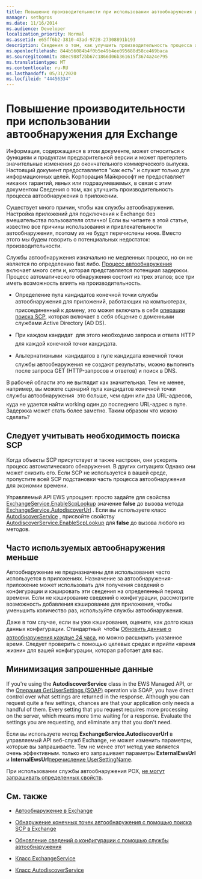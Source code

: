 ```yaml
---
title: Повышение производительности при использовании автообнаружения для Exchange
manager: sethgros
ms.date: 11/16/2014
ms.audience: Developer
localization_priority: Normal
ms.assetid: e65ff6b2-3810-43ad-9728-27308891b193
description: Сведения о том, как улучшить производительность процесса автообнаружения в приложении.
ms.openlocfilehash: 844b56084b4f0b5e49b4ee095688d58ce469baca
ms.sourcegitcommit: 88ec988f2bb67c1866d06b361615f3674a24e795
ms.translationtype: MT
ms.contentlocale: ru-RU
ms.lasthandoff: 05/31/2020
ms.locfileid: "44456334"
---
```

# <a name="improving-performance-when-using-autodiscover-for-exchange"></a>Повышение производительности при использовании автообнаружения для Exchange

Информация, содержащаяся в этом документе, может относиться к функциям и продуктам предварительной версии и может претерпеть значительные изменения до окончательного коммерческого выпуска. Настоящий документ предоставляется "как есть" и служит только для информационных целей. Корпорация Майкрософт не предоставляет никаких гарантий, явных или подразумеваемых, в связи с этим документом Сведения о том, как улучшить производительность процесса автообнаружения в приложении.
  
Существует много причин, чтобы как службы автообнаружения. Настройка приложений для подключения к Exchange без вмешательства пользователя отлично! Если вы читаете в этой статье, известно все причины использования и привлекательности автообнаружения, поэтому их не будут перечислены ниже. Вместо этого мы будем говорить о потенциальных недостаток: производительности.
  
Службы автообнаружения изначально не медленных процесс, но он не является по определению fast либо. [Процесс автообнаружения](autodiscover-for-exchange.md) включает много сети и, которая представляется потенциал задержки. Процесс автоматического обнаружения состоит из трех этапов; все три иметь возможность влиять на производительность. 
  
- Определение пула кандидатов конечной точки службы автообнаружения  для приложений, работающих на компьютерах, присоединенный к домену, это может включать в себя [операции поиска SCP](how-to-find-autodiscover-endpoints-by-using-scp-lookup-in-exchange.md), которая включает в себя общение с доменными службами Active Directory (AD DS).
    
- При каждом кандидат  для этого необходимо запроса и ответа HTTP для каждой конечной точки кандидата.
    
- Альтернативными  кандидатов в пуле кандидата конечной точки службы автообнаружения не создают результаты, можно выполнить после запроса GET (HTTP-запросов и ответов) и поиск в DNS.
    
В рабочей области это не выглядит как значительная. Тем не менее, например, вы можете сценарий пула кандидатов конечной точки службы автообнаружения  это больше, чем один или два URL-адресов, куда не удается найти working один до последнего URL-адрес в пуле. Задержка может стать более заметно. Таким образом что можно сделать?
  
## <a name="consider-the-need-for-scp-lookup"></a>Следует учитывать необходимость поиска SCP

Когда объекты SCP присутствует и также настроен, они ускорить процесс автоматического обнаружения. В других ситуациях Однако они может снизить его. Если SCP не используется в вашей среде, пропустите всей SCP подстановки часть процесса автообнаружения для экономии времени.
  
Управляемый API EWS упрощает: просто задайте для свойства [ExchangeService.EnableScpLookup](https://msdn.microsoft.com/library/microsoft.exchange.webservices.data.exchangeservice.enablescplookup%28v=exchg.80%29.aspx) значение **false** до вызова метода [ExchangeService.AutodiscoverUrl](https://msdn.microsoft.com/library/microsoft.exchange.webservices.data.exchangeservice.autodiscoverurl%28v=exchg.80%29.aspx) . Если вы используете класс [AutodiscoverService](https://msdn.microsoft.com/library/microsoft.exchange.webservices.autodiscover.autodiscoverservice%28v=exchg.80%29.aspx) , присвойте свойству [AutodiscoverService.EnableScpLookup](https://msdn.microsoft.com/library/microsoft.exchange.webservices.autodiscover.autodiscoverservice.enablescplookup%28v=exchg.80%29.aspx) для **false** до вызова любого из методов. 
  
## <a name="use-autodiscover-less-often"></a>Часто используемых автообнаружения меньше

Автообнаружение не предназначены для использования часто используется в приложениях. Назначение за автообнаружения-приложение может использовать для получения сведений о конфигурации и кэшировать эти сведения на определенный период времени. Если не кэширование сведений о конфигурации, рассмотрите возможность добавления кэширование для приложения, чтобы уменьшить количество раз, используйте службы автообнаружения.
  
Даже в том случае, если вы уже кэширования, оцените, как долго кэша данных конфигурации. Стандартный  чтобы [Обновить данные о автообнаружения каждые 24 часа](how-to-refresh-configuration-information-by-using-autodiscover.md), но можно расширить указанное время. Следует проверить с помощью целевых средах и прийти «время жизни» для вашей конфигурации, которая работает для вас.
  
## <a name="minimize-requested-data"></a>Минимизация запрошенные данные

If you're using the **AutodiscoverService** class in the EWS Managed API, or the [Операция GetUserSettings (SOAP)](https://msdn.microsoft.com/library/758d965c-ef63-4de4-9120-e293abf14ff8%28Office.15%29.aspx) operation via SOAP, you have direct control over what settings are returned in the response. Although you can request quite a few settings, chances are that your application only needs a handful of them. Every setting that you request requires more processing on the server, which means more time waiting for a response. Evaluate the settings you are requesting, and eliminate any that you don't need. 
  
Если вы используете метод **ExchangeService.AutodiscoverUrl** в управляемый API веб-служб Exchange, не может изменить параметры, которые вы запрашиваете. Тем не менее этот метод уже является очень эффективным. только его запрашивает параметры **ExternalEwsUrl** и **InternalEwsUrl**[перечисление UserSettingName](https://msdn.microsoft.com/library/microsoft.exchange.webservices.autodiscover.usersettingname%28v=exchg.80%29.aspx).
  
При использовании службы автообнаружения POX, [не могут запрашивать определенных свойств](autodiscover-for-exchange.md#bk_Options).
  
## <a name="see-also"></a>См. также


- [Автообнаружение в Exchange](autodiscover-for-exchange.md)
    
- [Обнаружение конечных точек автообнаружения с помощью поиска SCP в Exchange](how-to-find-autodiscover-endpoints-by-using-scp-lookup-in-exchange.md)
    
- [Обновление сведений о конфигурации с помощью службы автообнаружения](how-to-refresh-configuration-information-by-using-autodiscover.md)
    
- [Класс ExchangeService](https://msdn.microsoft.com/library/microsoft.exchange.webservices.data.exchangeservice%28v=exchg.80%29.aspx)
    
- [Класс AutodiscoverService](https://msdn.microsoft.com/library/microsoft.exchange.webservices.autodiscover.autodiscoverservice%28v=exchg.80%29.aspx)
    

